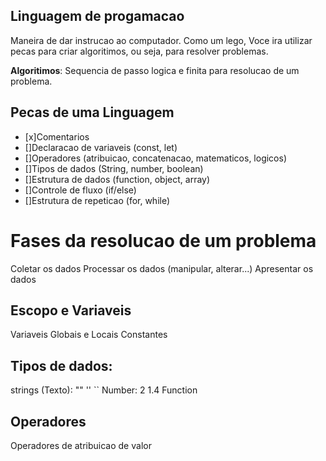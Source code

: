 ## Linguagem de progamacao

 Maneira de dar instrucao ao computador.
 Como um lego, Voce ira utilizar pecas para criar algoritimos, ou seja, para resolver problemas.

**Algoritimos**: Sequencia de passo logica e finita para resolucao de um problema.


## Pecas de uma Linguagem

- [x]Comentarios
- []Declaracao de variaveis (const, let)
- []Operadores (atribuicao, concatenacao, matematicos, logicos)
- []Tipos de dados (String, number, boolean)
- []Estrutura de dados (function, object, array)
- []Controle de fluxo (if/else)
- []Estrutura de repeticao (for, while) 

# Fases da resolucao de um problema

Coletar os dados
Processar os dados (manipular, alterar...)
Apresentar os dados

## Escopo e Variaveis

Variaveis Globais e Locais
Constantes

## Tipos de dados:

strings (Texto): "" '' ``
Number: 2 1.4
Function

## Operadores

Operadores de atribuicao de valor

